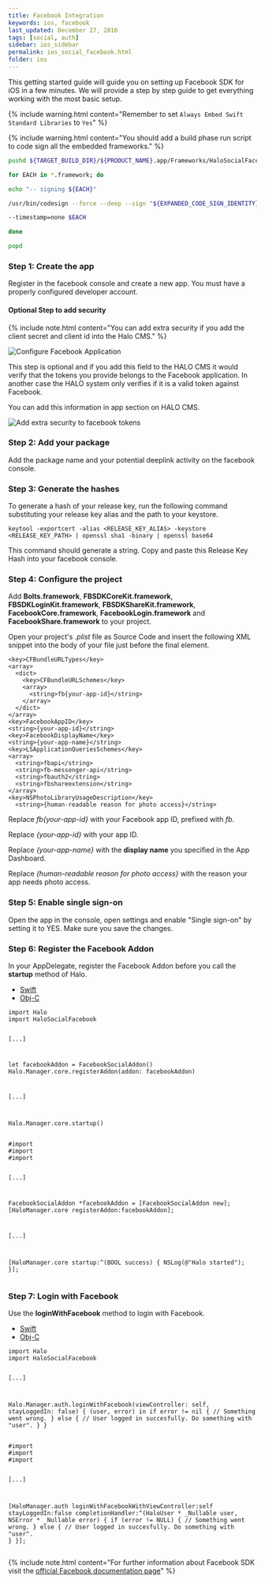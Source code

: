 ```yaml
---
title: Facebook Integration
keywords: ios, facebook
last_updated: December 27, 2016
tags: [social, auth]
sidebar: ios_sidebar
permalink: ios_social_facebook.html
folder: ios
---
```


This getting started guide will guide you on setting up Facebook SDK for iOS in a few minutes. We will provide a step by step guide to get everything working with the most basic setup.

{% include warning.html content="Remember to set ```Always Embed Swift Standard Libraries``` to ```Yes```" %}

{% include warning.html content="You should add a build phase run script to code sign all the embedded frameworks." %}

```sh
pushd ${TARGET_BUILD_DIR}/${PRODUCT_NAME}.app/Frameworks/HaloSocialFacebook.framework/Frameworks

for EACH in *.framework; do

echo "-- signing ${EACH}"

/usr/bin/codesign --force --deep --sign "${EXPANDED_CODE_SIGN_IDENTITY}" --entitlements "${TARGET_TEMP_DIR}/${PRODUCT_NAME}.app.xcent" 

--timestamp=none $EACH

done

popd
```

### Step 1: Create the app 

Register in the facebook console and create a new app. You must have a properly configured developer account.

#### Optional Step to add security

{% include note.html content="You can add extra security if you add the client secret and client id into the Halo CMS." %}

![Configure Facebook Application](./images/facebook-console.png)

This step is optional and if you add this field to the HALO CMS it would verify that the tokens you provide belongs to the Facebook application. In another case the HALO system only verifies if it is a valid token against Facebook.

You can add this information in app section on HALO CMS.

![Add extra security to facebook tokens](./images/halo-cms-secure-social.png)

### Step 2: Add your package 

Add the package name and your potential deeplink activity on the facebook console.

### Step 3: Generate the hashes

To generate a hash of your release key, run the following command substituting your release key alias and the path to your keystore.

```
keytool -exportcert -alias <RELEASE_KEY_ALIAS> -keystore <RELEASE_KEY_PATH> | openssl sha1 -binary | openssl base64
```
This command should generate a string. Copy and paste this Release Key Hash into your facebook console.

### Step 4: Configure the project

Add **Bolts.framework**, **FBSDKCoreKit.framework**, **FBSDKLoginKit.framework**,  **FBSDKShareKit.framework**, **FacebookCore.framework**, **FacebookLogin.framework** and **FacebookShare.framework**
to your project.

Open your project's *.plist* file as Source Code and insert the following XML snippet into the body of your file just before the final *</dict>* element.

```
<key>CFBundleURLTypes</key>
<array>
  <dict>
    <key>CFBundleURLSchemes</key>
    <array>
      <string>fb{your-app-id}</string>
    </array>
  </dict>
</array>
<key>FacebookAppID</key>
<string>{your-app-id}</string>
<key>FacebookDisplayName</key>
<string>{your-app-name}</string>
<key>LSApplicationQueriesSchemes</key>
<array>
  <string>fbapi</string>
  <string>fb-messenger-api</string>
  <string>fbauth2</string>
  <string>fbshareextension</string>
</array>
<key>NSPhotoLibraryUsageDescription</key>
  <string>{human-readable reason for photo access}</string>
```

Replace *fb{your-app-id}* with your Facebook app ID, prefixed with *fb*.

Replace *{your-app-id}* with your app ID.

Replace *{your-app-name}* with the **display name** you specified in the App Dashboard.

Replace *{human-readable reason for photo access}* with the reason your app needs photo access.

### Step 5: Enable single sign-on

Open the app in the console, open settings and enable "Single sign-on" by setting it to YES. Make sure you save the changes.

### Step 6: Register the Facebook Addon

In your AppDelegate, register the Facebook Addon before you call the **startup** method of Halo.

<ul class="nav nav-tabs">
  <li role="presentation" class="active"><a href="#swift-1" data-toggle="tab">Swift</a></li>
  <li role="presentation"><a href="#objc-1" data-toggle="tab">Obj-C</a></li>
</ul>

<div class="tab-content">
  <div id="swift-1" class="tab-pane fade in active">
    <pre><code class="swift">import Halo
import HaloSocialFacebook

[...]
      
let facebookAddon = FacebookSocialAddon()
Halo.Manager.core.registerAddon(addon: facebookAddon)
      
[...]
      
Halo.Manager.core.startup()</code></pre>
  </div>
  <div id="objc-1" class="tab-pane fade">
    <pre><code class="objective-c">#import <Halo/Halo-Swift.h>
#import <HaloObjC/HaloObjC-Swift.h>
#import <HaloSocialFacebook/HaloSocialFacebook.h>
  
[...]
  
FacebookSocialAddon *facebookAddon = [FacebookSocialAddon new];
[HaloManager.core registerAddon:facebookAddon];
  
[...]
  
[HaloManager.core startup:^(BOOL success) {
  NSLog(@"Halo started");
}];</code></pre>
  </div>
</div>

### Step 7: Login with Facebook

Use the **loginWithFacebook** method to login with Facebook. 

<ul class="nav nav-tabs">
  <li role="presentation" class="active"><a href="#swift-2" data-toggle="tab">Swift</a></li>
  <li role="presentation"><a href="#objc-2" data-toggle="tab">Obj-C</a></li>
</ul>

<div class="tab-content">
  <div id="swift-2" class="tab-pane fade in active">
    <pre><code class="swift">import Halo
import HaloSocialFacebook

[...]

Halo.Manager.auth.loginWithFacebook(viewController: self, stayLoggedIn: false) { (user, error) in
  if error != nil {
    // Something went wrong.
  } else {
    // User logged in succesfully. Do something with "user".
  }
}</code></pre>
  </div>
  <div id="objc-2" class="tab-pane fade">
    <pre><code class="objective-c">#import <Halo/Halo-Swift.h>
#import <HaloObjC/HaloObjC-Swift.h>
#import <HaloSocialFacebook/HaloSocialFacebook.h>

[...]

[HaloManager.auth loginWithFacebookWithViewController:self stayLoggedIn:false completionHandler:^(HaloUser * _Nullable user, NSError * _Nullable error) {
  if (error != NULL) {
    // Something went wrong.
  } else {
    // User logged in succesfully. Do something with "user".
  }
}];</code></pre>
  </div>
</div>

{% include note.html content="For further information about Facebook SDK visit the [official Facebook documentation page](https://developers.facebook.com/docs/facebook-login/ios)" %}
